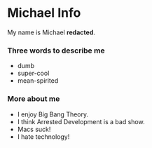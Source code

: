 # Michael Info

My name is Michael **redacted**.

### Three words to describe me

* dumb
* super-cool
* mean-spirited


### More about me

* I enjoy Big Bang Theory.
* I think Arrested Development is a bad show.
* Macs suck!
* I hate technology!
